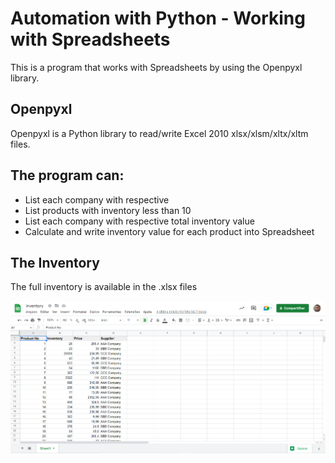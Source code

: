 # Automation with Python - Working with Spreadsheets

This is a program that works with Spreadsheets by using the Openpyxl library.


## Openpyxl 

Openpyxl is a Python library to read/write Excel 2010 xlsx/xlsm/xltx/xltm files.


## The program can:
- List each company with respective 
- List products with inventory less than 10
- List each company with respective total inventory value
- Calculate and write inventory value for each product into Spreadsheet

## The Inventory

The full inventory is available in the .xlsx files

<div align="center">
<img src="https://github.com/Jeffersonl22/Automation-with-Python-Working-with-Spreadsheets-/blob/main/Screenshots/Screen1.PNG" width="1000px"/>
</div>
